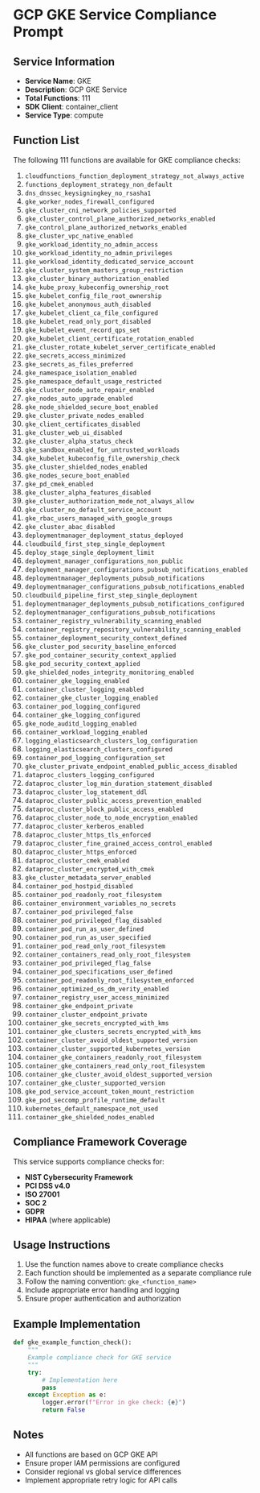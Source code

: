 # GCP GKE Service Compliance Prompt

## Service Information
- **Service Name**: GKE
- **Description**: GCP GKE Service
- **Total Functions**: 111
- **SDK Client**: container_client
- **Service Type**: compute

## Function List
The following 111 functions are available for GKE compliance checks:

1. `cloudfunctions_function_deployment_strategy_not_always_active`
2. `functions_deployment_strategy_non_default`
3. `dns_dnssec_keysigningkey_no_rsasha1`
4. `gke_worker_nodes_firewall_configured`
5. `gke_cluster_cni_network_policies_supported`
6. `gke_cluster_control_plane_authorized_networks_enabled`
7. `gke_control_plane_authorized_networks_enabled`
8. `gke_cluster_vpc_native_enabled`
9. `gke_workload_identity_no_admin_access`
10. `gke_workload_identity_no_admin_privileges`
11. `gke_workload_identity_dedicated_service_account`
12. `gke_cluster_system_masters_group_restriction`
13. `gke_cluster_binary_authorization_enabled`
14. `gke_kube_proxy_kubeconfig_ownership_root`
15. `gke_kubelet_config_file_root_ownership`
16. `gke_kubelet_anonymous_auth_disabled`
17. `gke_kubelet_client_ca_file_configured`
18. `gke_kubelet_read_only_port_disabled`
19. `gke_kubelet_event_record_qps_set`
20. `gke_kubelet_client_certificate_rotation_enabled`
21. `gke_cluster_rotate_kubelet_server_certificate_enabled`
22. `gke_secrets_access_minimized`
23. `gke_secrets_as_files_preferred`
24. `gke_namespace_isolation_enabled`
25. `gke_namespace_default_usage_restricted`
26. `gke_cluster_node_auto_repair_enabled`
27. `gke_nodes_auto_upgrade_enabled`
28. `gke_node_shielded_secure_boot_enabled`
29. `gke_cluster_private_nodes_enabled`
30. `gke_client_certificates_disabled`
31. `gke_cluster_web_ui_disabled`
32. `gke_cluster_alpha_status_check`
33. `gke_sandbox_enabled_for_untrusted_workloads`
34. `gke_kubelet_kubeconfig_file_ownership_check`
35. `gke_cluster_shielded_nodes_enabled`
36. `gke_nodes_secure_boot_enabled`
37. `gke_pd_cmek_enabled`
38. `gke_cluster_alpha_features_disabled`
39. `gke_cluster_authorization_mode_not_always_allow`
40. `gke_cluster_no_default_service_account`
41. `gke_rbac_users_managed_with_google_groups`
42. `gke_cluster_abac_disabled`
43. `deploymentmanager_deployment_status_deployed`
44. `cloudbuild_first_step_single_deployment`
45. `deploy_stage_single_deployment_limit`
46. `deployment_manager_configurations_non_public`
47. `deployment_manager_configurations_pubsub_notifications_enabled`
48. `deploymentmanager_deployments_pubsub_notifications`
49. `deploymentmanager_configurations_pubsub_notifications_enabled`
50. `cloudbuild_pipeline_first_step_single_deployment`
51. `deploymentmanager_deployments_pubsub_notifications_configured`
52. `deploymentmanager_configurations_pubsub_notifications`
53. `container_registry_vulnerability_scanning_enabled`
54. `container_registry_repository_vulnerability_scanning_enabled`
55. `container_deployment_security_context_defined`
56. `gke_cluster_pod_security_baseline_enforced`
57. `gke_pod_container_security_context_applied`
58. `gke_pod_security_context_applied`
59. `gke_shielded_nodes_integrity_monitoring_enabled`
60. `container_gke_logging_enabled`
61. `container_cluster_logging_enabled`
62. `container_gke_cluster_logging_enabled`
63. `container_pod_logging_configured`
64. `container_gke_logging_configured`
65. `gke_node_auditd_logging_enabled`
66. `container_workload_logging_enabled`
67. `logging_elasticsearch_clusters_log_configuration`
68. `logging_elasticsearch_clusters_configured`
69. `container_pod_logging_configuration_set`
70. `gke_cluster_private_endpoint_enabled_public_access_disabled`
71. `dataproc_clusters_logging_configured`
72. `dataproc_cluster_log_min_duration_statement_disabled`
73. `dataproc_cluster_log_statement_ddl`
74. `dataproc_cluster_public_access_prevention_enabled`
75. `dataproc_cluster_block_public_access_enabled`
76. `dataproc_cluster_node_to_node_encryption_enabled`
77. `dataproc_cluster_kerberos_enabled`
78. `dataproc_cluster_https_tls_enforced`
79. `dataproc_cluster_fine_grained_access_control_enabled`
80. `dataproc_cluster_https_enforced`
81. `dataproc_cluster_cmek_enabled`
82. `dataproc_cluster_encrypted_with_cmek`
83. `gke_cluster_metadata_server_enabled`
84. `container_pod_hostpid_disabled`
85. `container_pod_readonly_root_filesystem`
86. `container_environment_variables_no_secrets`
87. `container_pod_privileged_false`
88. `container_pod_privileged_flag_disabled`
89. `container_pod_run_as_user_defined`
90. `container_pod_run_as_user_specified`
91. `container_pod_read_only_root_filesystem`
92. `container_containers_read_only_root_filesystem`
93. `container_pod_privileged_flag_false`
94. `container_pod_specifications_user_defined`
95. `container_pod_readonly_root_filesystem_enforced`
96. `container_optimized_os_dm_verity_enabled`
97. `container_registry_user_access_minimized`
98. `container_gke_endpoint_private`
99. `container_cluster_endpoint_private`
100. `container_gke_secrets_encrypted_with_kms`
101. `container_gke_clusters_secrets_encrypted_with_kms`
102. `container_cluster_avoid_oldest_supported_version`
103. `container_cluster_supported_kubernetes_version`
104. `container_gke_containers_readonly_root_filesystem`
105. `container_gke_containers_read_only_root_filesystem`
106. `container_gke_cluster_avoid_oldest_supported_version`
107. `container_gke_cluster_supported_version`
108. `gke_pod_service_account_token_mount_restriction`
109. `gke_pod_seccomp_profile_runtime_default`
110. `kubernetes_default_namespace_not_used`
111. `container_gke_shielded_nodes_enabled`


## Compliance Framework Coverage
This service supports compliance checks for:
- **NIST Cybersecurity Framework**
- **PCI DSS v4.0**
- **ISO 27001**
- **SOC 2**
- **GDPR**
- **HIPAA** (where applicable)

## Usage Instructions
1. Use the function names above to create compliance checks
2. Each function should be implemented as a separate compliance rule
3. Follow the naming convention: `gke_<function_name>`
4. Include appropriate error handling and logging
5. Ensure proper authentication and authorization

## Example Implementation
```python
def gke_example_function_check():
    """
    Example compliance check for GKE service
    """
    try:
        # Implementation here
        pass
    except Exception as e:
        logger.error(f"Error in gke check: {e}")
        return False
```

## Notes
- All functions are based on GCP GKE API
- Ensure proper IAM permissions are configured
- Consider regional vs global service differences
- Implement appropriate retry logic for API calls
